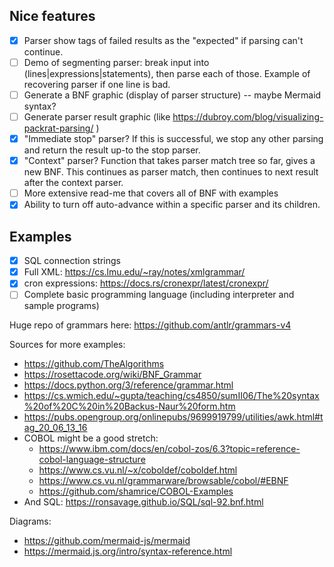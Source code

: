 
## Nice features

- [x] Parser show tags of failed results as the "expected" if parsing can't continue.
- [ ] Demo of segmenting parser: break input into (lines|expressions|statements), then parse each of those. Example of recovering parser if one line is bad.
- [ ] Generate a BNF graphic (display of parser structure) -- maybe Mermaid syntax?
- [ ] Generate parser result graphic (like https://dubroy.com/blog/visualizing-packrat-parsing/ )
- [x] "Immediate stop" parser? If this is successful, we stop any other parsing and return the result up-to the stop parser.
- [x] "Context" parser? Function that takes parser match tree so far, gives a new BNF. This continues as parser match, then continues to next result after the context parser.
- [ ] More extensive read-me that covers all of BNF with examples
- [x] Ability to turn off auto-advance within a specific parser and its children.

## Examples

- [x] SQL connection strings
- [x] Full XML: https://cs.lmu.edu/~ray/notes/xmlgrammar/
- [x] cron expressions: https://docs.rs/cronexpr/latest/cronexpr/
- [ ] Complete basic programming language (including interpreter and sample programs)

Huge repo of grammars here: https://github.com/antlr/grammars-v4

Sources for more examples:

- https://github.com/TheAlgorithms
- https://rosettacode.org/wiki/BNF_Grammar
- https://docs.python.org/3/reference/grammar.html
- https://cs.wmich.edu/~gupta/teaching/cs4850/sumII06/The%20syntax%20of%20C%20in%20Backus-Naur%20form.htm
- https://pubs.opengroup.org/onlinepubs/9699919799/utilities/awk.html#tag_20_06_13_16
- COBOL might be a good stretch:
  - https://www.ibm.com/docs/en/cobol-zos/6.3?topic=reference-cobol-language-structure
  - https://www.cs.vu.nl/~x/coboldef/coboldef.html
  - https://www.cs.vu.nl/grammarware/browsable/cobol/#EBNF
  - https://github.com/shamrice/COBOL-Examples
- And SQL: https://ronsavage.github.io/SQL/sql-92.bnf.html

Diagrams:
- https://github.com/mermaid-js/mermaid
- https://mermaid.js.org/intro/syntax-reference.html